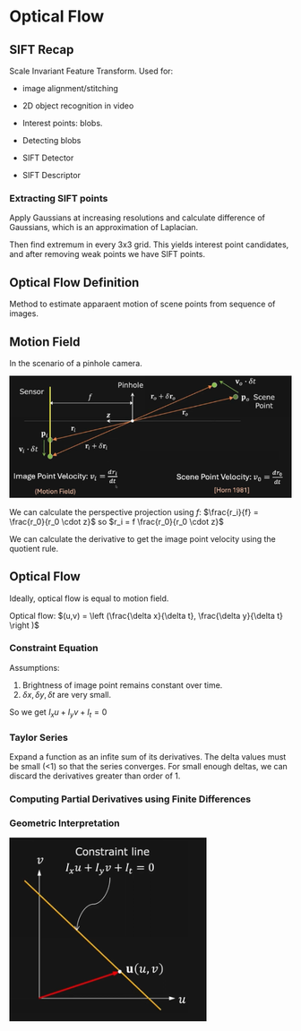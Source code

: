 # Optical Flow

## SIFT Recap

Scale Invariant Feature Transform. Used for:
- image alignment/stitching
- 2D object recognition in video

- Interest points: blobs.
- Detecting blobs
- SIFT Detector
- SIFT Descriptor

### Extracting SIFT points

Apply Gaussians at increasing resolutions and calculate difference of Gaussians, which is an approximation of Laplacian. 

Then find extremum in every 3x3 grid. This yields interest point candidates, and after removing weak points we have SIFT points. 

## Optical Flow Definition

Method to estimate apparaent motion of scene points from sequence of images.

## Motion Field

In the scenario of a pinhole camera.

![](assets/2025-02-04-11-43-36.png)

We can calculate the perspective projection using $f$: $\frac{r_i}{f} = \frac{r_0}{r_0 \cdot z}$ so $r_i = f \frac{r_0}{r_0 \cdot z}$

We can calculate the derivative to get the image point velocity using the quotient rule.

## Optical Flow

Ideally, optical flow is equal to motion field. 

Optical flow: $(u,v) = \left (\frac{\delta x}{\delta t}, \frac{\delta y}{\delta t} \right )$

### Constraint Equation

Assumptions:
1. Brightness of image point remains constant over time.
2. $\delta x, \delta y, \delta t$ are very small.

So we get $I_xu + I_yv + I_t = 0$

### Taylor Series

Expand a function as an infite sum of its derivatives. The delta values must be small (<1) so that the series converges. For small enough deltas, we can discard the derivatives greater than order of 1. 

### Computing Partial Derivatives using Finite Differences

### Geometric Interpretation

![](assets/2025-02-04-12-02-36.png)